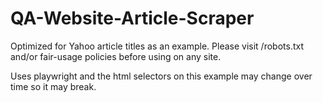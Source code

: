 # QA-Website-Article-Scraper

Optimized for Yahoo article titles as an example. Please visit /robots.txt and/or fair-usage policies before using on any site.

Uses playwright and the html selectors on this example may change over time so it may break.
